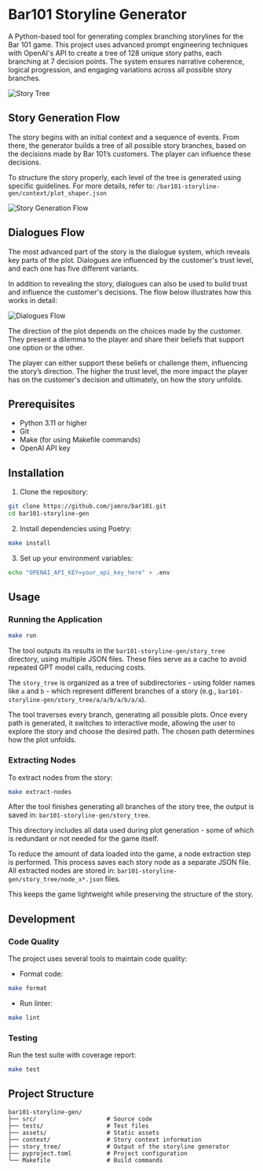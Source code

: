 # Bar101 Storyline Generator

A Python-based tool for generating complex branching storylines for the Bar 101 game. This project uses advanced prompt engineering techniques with OpenAI's API to create a tree of 128 unique story paths, each branching at 7 decision points. The system ensures narrative coherence, logical progression, and engaging variations across all possible story branches.

![Story Tree](assets/docs/story_tree.png)

## Story Generation Flow

The story begins with an initial context and a sequence of events. From there, the generator builds a tree of all possible story branches, based on the decisions made by Bar 101’s customers. The player can influence these decisions.

To structure the story properly, each level of the tree is generated using specific guidelines. For more details, refer to: `/bar101-storyline-gen/context/plot_shaper.json`

![Story Generation Flow](assets/docs/generator_flow.png)

## Dialogues Flow

The most advanced part of the story is the dialogue system, which reveals key parts of the plot. Dialogues are influenced by the customer's trust level, and each one has five different variants.

In addition to revealing the story, dialogues can also be used to build trust and influence the customer's decisions. The flow below illustrates how this works in detail:

![Dialogues Flow](assets/docs/dialogue_flow.png)

The direction of the plot depends on the choices made by the customer. They present a dilemma to the player and share their beliefs that support one option or the other.

The player can either support these beliefs or challenge them, influencing the story’s direction. The higher the trust level, the more impact the player has on the customer's decision and ultimately, on how the story unfolds.

## Prerequisites

- Python 3.11 or higher
- Git
- Make (for using Makefile commands)
- OpenAI API key

## Installation

1. Clone the repository:
```bash
git clone https://github.com/jamro/bar101.git
cd bar101-storyline-gen
```

2. Install dependencies using Poetry:
```bash
make install
```

3. Set up your environment variables:
```bash
echo "OPENAI_API_KEY=your_api_key_here" > .env
```

## Usage

### Running the Application

```bash
make run
```
The tool outputs its results in the `bar101-storyline-gen/story_tree` directory, using multiple JSON files. These files serve as a cache to avoid repeated GPT model calls, reducing costs.

The `story_tree` is organized as a tree of subdirectories - using folder names like `a` and `b` - which represent different branches of a story (e.g., `bar101-storyline-gen/story_tree/a/a/b/a/b/a/a`).

The tool traverses every branch, generating all possible plots. Once every path is generated, it switches to interactive mode, allowing the user to explore the story and choose the desired path. The chosen path determines how the plot unfolds.

### Extracting Nodes

To extract nodes from the story:

```bash
make extract-nodes
```

After the tool finishes generating all branches of the story tree, the output is saved in: `bar101-storyline-gen/story_tree`.

This directory includes all data used during plot generation - some of which is redundant or not needed for the game itself.

To reduce the amount of data loaded into the game, a node extraction step is performed. This process saves each story node as a separate JSON file. All extracted nodes are stored in: `bar101-storyline-gen/story_tree/node_x*.json` files.

This keeps the game lightweight while preserving the structure of the story.

## Development

### Code Quality

The project uses several tools to maintain code quality:

- Format code:
```bash
make format
```

- Run linter:
```bash
make lint
```

### Testing

Run the test suite with coverage report:
```bash
make test
```

## Project Structure

```
bar101-storyline-gen/
├── src/                    # Source code
├── tests/                  # Test files
├── assets/                 # Static assets
├── context/                # Story context information
├── story_tree/             # Output of the storyline generator
├── pyproject.toml          # Project configuration
└── Makefile                # Build commands
```